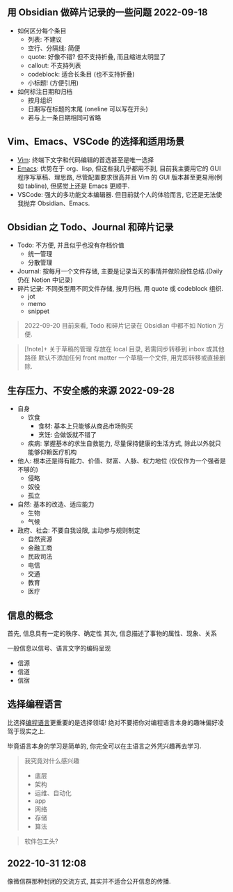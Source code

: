 ## 用 Obsidian 做碎片记录的一些问题  2022-09-18
- 如何区分每个条目
    - 列表: 不建议
    - 空行、分隔线: 简便
    - quote: 好像不错? 但不支持折叠, 而且缩进太明显了
    - callout: 不支持列表
    - codeblock: 适合长条目 (也不支持折叠)
    - 小标题! (方便引用)
- 如何标注日期和归档
    - 按月组织
    - 日期写在标题的末尾 (oneline 可以写在开头)
    - 若与上一条日期相同可省略

## Vim、Emacs、VSCode 的选择和适用场景
- [Vim](../pages/效率工具/Vim.md): 终端下文字和代码编辑的首选甚至是唯一选择
- [Emacs](../pages/效率工具/Emacs.md): 优势在于 org、lisp, 但这些我几乎都用不到, 目前我主要用它的 GUI 程序写草稿、理思路, 尽管配置要求很高并且 Vim 的 GUI 版本甚至更易用(例如 tabline), 但感觉上还是 Emacs 更顺手.
- VSCode: 强大的多功能文本编辑器. 但目前就个人的体验而言, 它还是无法使我抛弃 Obsidian、Emacs.

## Obsidian 之 Todo、Journal 和碎片记录
- Todo: 不方便, 并且似乎也没有存档价值
    - 统一管理
    - 分散管理
- Journal: 按每月一个文件存储, 主要是记录当天的事情并做阶段性总结.(Daily 仍在 Notion 中记录)
- 碎片记录: 不同类型用不同文件存储, 按月归档, 用 quote 或 codeblock 组织.
    - jot
    - memo
    - snippet

> 2022-09-20 目前来看, Todo 和碎片记录在 Obsidian 中都不如 Notion 方便.

> [!note]+ 关于草稿的管理
> 存放在 local 目录, 若需同步转移到 inbox 或其他路径
> 默认不添加任何 front matter
> 一个草稿一个文件, 用完即转移或直接删除.

## 生存压力、不安全感的来源  2022-09-28
- 自身
    - 饮食
        - 食材: 基本上只能够从商品市场购买
        - 烹饪: 会做饭就不错了
    - 疾病: 掌握基本的求生自救能力, 尽量保持健康的生活方式, 除此以外就只能够仰赖医疗机构
- 他人: 根本还是得有能力、价值、财富、人脉、权力地位 (仅仅作为一个强者是不够的)
    - 侵略
    - 奴役
    - 孤立
- 自然: 基本的改造、适应能力
    - 生物
    - 气候
- 政府、社会: 不要自我设限, 主动参与规则制定
    - 自然资源
    - 金融工商
    - 民政司法
    - 电信
    - 交通
    - 教育
    - 医疗

## 信息的概念

首先, 信息具有一定的秩序、确定性
其次, 信息描述了事物的属性、现象、关系

一般信息以信号、语言文字的编码呈现

- 信源
- 信道
- 信宿

## 选择编程语言

比选择[编程语言](../areas/计算机/编程语言.md)更重要的是选择领域!
绝对不要把你对编程语言本身的趣味偏好凌驾于现实之上.

毕竟语言本身的学习是简单的, 你完全可以在主语言之外凭兴趣再去学习.

> 我究竟对什么感兴趣
> - 底层
> - 架构
> - 运维、自动化
> - app
> - 网络
> - 存储
> - 算法

> 软件包工头?

## 2022-10-31 12:08

像微信群那种封闭的交流方式, 其实并不适合公开信息的传播.
